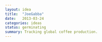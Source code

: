 ```yaml
---
layout: idea
title:  "JoeGabba"
date:   2013-03-24
categories: ideas
status: germinating
summary: Tracking global coffee production.
---
```

